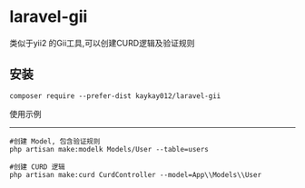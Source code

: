 # laravel-gii
类似于yii2 的Gii工具,可以创建CURD逻辑及验证规则

安装
-------

```
composer require --prefer-dist kaykay012/laravel-gii 
```
使用示例
_______
```
#创建 Model, 包含验证规则
php artisan make:modelk Models/User --table=users

#创建 CURD 逻辑
php artisan make:curd CurdController --model=App\\Models\\User
```